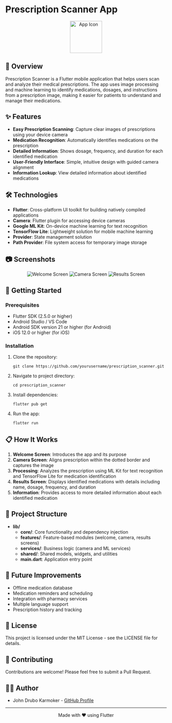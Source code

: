 # Prescription Scanner App

<p align="center">
  <img src="assets/icon/app_icon.png" width="100" alt="App Icon">
</p>

## 📱 Overview

Prescription Scanner is a Flutter mobile application that helps users scan and analyze their medical prescriptions. The app uses image processing and machine learning to identify medications, dosages, and instructions from a prescription image, making it easier for patients to understand and manage their medications.

## ✨ Features

- **Easy Prescription Scanning**: Capture clear images of prescriptions using your device camera
- **Medication Recognition**: Automatically identifies medications on the prescription
- **Detailed Information**: Shows dosage, frequency, and duration for each identified medication
- **User-Friendly Interface**: Simple, intuitive design with guided camera alignment
- **Information Lookup**: View detailed information about identified medications

## 🛠️ Technologies

- **Flutter**: Cross-platform UI toolkit for building natively compiled applications
- **Camera**: Flutter plugin for accessing device cameras
- **Google ML Kit**: On-device machine learning for text recognition
- **TensorFlow Lite**: Lightweight solution for mobile machine learning
- **Provider**: State management solution
- **Path Provider**: File system access for temporary image storage

## 📷 Screenshots

<p align="center">
  <img src="Screenshots/Welcome%20Screen.png"  alt="Welcome Screen">
  <img src="Screenshots/Camera%20Screen.png"  alt="Camera Screen">
  <img src="Screenshots/Results%20Screen.png"  alt="Results Screen">
</p>

## 🚀 Getting Started

### Prerequisites

- Flutter SDK (2.5.0 or higher)
- Android Studio / VS Code
- Android SDK version 21 or higher (for Android)
- iOS 12.0 or higher (for iOS)

### Installation

1. Clone the repository:
   ```
   git clone https://github.com/yourusername/prescription_scanner.git
   ```

2. Navigate to project directory:
   ```
   cd prescription_scanner
   ```

3. Install dependencies:
   ```
   flutter pub get
   ```

4. Run the app:
   ```
   flutter run
   ```

## 📋 How It Works

1. **Welcome Screen**: Introduces the app and its purpose
2. **Camera Screen**: Aligns prescription within the dotted border and captures the image
3. **Processing**: Analyzes the prescription using ML Kit for text recognition and TensorFlow Lite for medication identification
4. **Results Screen**: Displays identified medications with details including name, dosage, frequency, and duration
5. **Information**: Provides access to more detailed information about each identified medication

## 🔧 Project Structure

- **lib/**
  - **core/**: Core functionality and dependency injection
  - **features/**: Feature-based modules (welcome, camera, results screens)
  - **services/**: Business logic (camera and ML services)
  - **shared/**: Shared models, widgets, and utilities
  - **main.dart**: Application entry point

## 🔮 Future Improvements

- Offline medication database
- Medication reminders and scheduling
- Integration with pharmacy services
- Multiple language support
- Prescription history and tracking

## 📄 License

This project is licensed under the MIT License - see the LICENSE file for details.

## 🤝 Contributing

Contributions are welcome! Please feel free to submit a Pull Request.

## 👨‍💻 Author

- John Drubo Karmoker - [GitHub Profile](https://github.com/johndrubo)

---

<p align="center">Made with ❤️ using Flutter</p>
